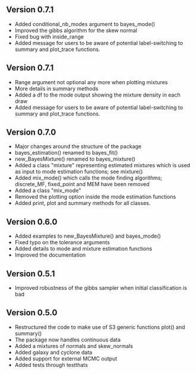 ## Version 0.7.1
* Added conditional_nb_modes argument to bayes_mode()
* Improved the gibbs algorithm for the skew normal
* Fixed bug with inside_range
* Added message for users to be aware of potential label-switching to summary and plot_trace functions.

## Version 0.7.1
* Range argument not optional any more when plotting mixtures
* More details in summary methods
* Added a df to the mode output showing the mixture density in each draw
* Added message for users to be aware of potential label-switching to summary and plot_trace functions.

## Version 0.7.0
* Major changes around the structure of the package
* bayes_estimation() renamed to bayes_fit()
* new_BayesMixture() renamed to bayes_mixture()
* Added a class "mixture" representing estimated mixtures which is used as input to mode estimation functions; see mixture()
* Added mix_mode() which calls the mode finding algorithms; discrete_MF, fixed_point and MEM have been removed
* Added a class "mix_mode"
* Removed the plotting option inside the mode estimation functions
* Added print, plot and summary methods for all classes.

## Version 0.6.0
* Added examples to new_BayesMixture() and bayes_mode()
* Fixed typo on the tolerance arguments
* Added details to mode and mixture estimation functions
* Improved the documentation

## Version 0.5.1
* Improved robustness of the gibbs sampler when initial classification is bad

## Version 0.5.0 
* Restructured the code to make use of S3 generic functions plot() and summary()
* The package now handles continuous data
* Added a mixtures of normals and skew_normals
* Added galaxy and cyclone data
* Added support for external MCMC output
* Added tests through testthats